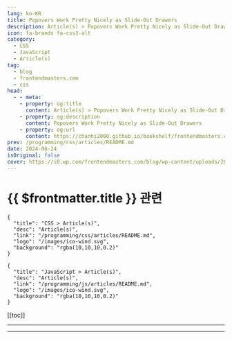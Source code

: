 ```yaml
---
lang: ko-KR
title: Popovers Work Pretty Nicely as Slide-Out Drawers
description: Article(s) > Popovers Work Pretty Nicely as Slide-Out Drawers
icon: fa-brands fa-css3-alt
category: 
  - CSS
  - JavaScript
  - Article(s)
tag: 
  - blog
  - frontendmasters.com
  - css
head:
  - - meta:
    - property: og:title
      content: Article(s) > Popovers Work Pretty Nicely as Slide-Out Drawers
    - property: og:description
      content: Popovers Work Pretty Nicely as Slide-Out Drawers
    - property: og:url
      content: https://chanhi2000.github.io/bookshelf/frontendmasters.com/popovers-work-pretty-nicely-as-slide-out-drawers.html
prev: /programming/css/articles/README.md
date: 2024-06-24
isOriginal: false
cover: https://i0.wp.com/frontendmasters.com/blog/wp-content/uploads/2024/04/popup-thumb.jpg?w=1000&ssl=1
---
```


# {{ $frontmatter.title }} 관련

```component VPCard
{
  "title": "CSS > Article(s)",
  "desc": "Article(s)",
  "link": "/programming/css/articles/README.md",
  "logo": "/images/ico-wind.svg",
  "background": "rgba(10,10,10,0.2)"
}
```

```component VPCard
{
  "title": "JavaScript > Article(s)",
  "desc": "Article(s)",
  "link": "/programming/js/articles/README.md",
  "logo": "/images/ico-wind.svg",
  "background": "rgba(10,10,10,0.2)"
}
```

[[toc]]

---

<SiteInfo
  name="Popovers Work Pretty Nicely as Slide-Out Drawers"
  desc="Especially on mobile, the slide-out drawer UI/UX seems like a perfect fit for a popover, and works fine on desktop too."
  url="https://frontendmasters.com/news/popovers-work-pretty-nicely-as-slide-out-drawers/"
  logo="https://frontendmasters.com/favicon.ico"
  preview="https://i0.wp.com/frontendmasters.com/blog/wp-content/uploads/2024/04/popup-thumb.jpg?w=1000&ssl=1"/>

<!-- TODO: 작성 -->

---

<TagLinks />